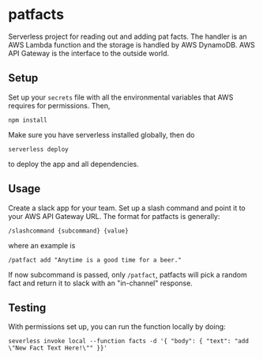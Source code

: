 # patfacts

Serverless project for reading out and adding pat facts.  The handler is an AWS Lambda function and the storage is handled by AWS DynamoDB. AWS API Gateway is the interface to the outside world.

## Setup

Set up your `secrets` file with all the environmental variables that AWS requires for permissions.  Then,

`npm install`	

Make sure you have serverless installed globally, then do

`serverless deploy`

to deploy the app and all dependencies.

## Usage

Create a slack app for your team.  Set up a slash command and point it to your AWS API Gateway URL.  The format for patfacts is generally:

`/slashcommand {subcommand} {value}`

where an example is 

`/patfact add "Anytime is a good time for a beer."`

If now subcommand is passed, only `/patfact`, patfacts will pick a random fact and return it to slack with an "in-channel" response.

## Testing

With permissions set up, you can run the function locally by doing:

`severless invoke local --function facts -d '{ "body": { "text": "add \"New Fact Text Here!\"" }}'`

